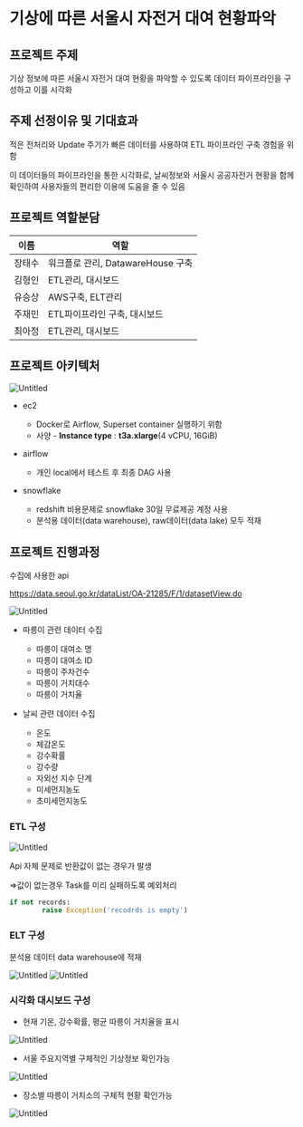 # 기상에 따른 서울시 자전거 대여 현황파악
## 프로젝트 주제

기상 정보에 따른 서울시 자전거 대여 현황을 파악할 수 있도록 데이터 파이프라인을 구성하고 이를 시각화

## 주제 선정이유 및 기대효과

적은 전처리와 Update 주기가 빠른 데이터를 사용하여 ETL 파이프라인 구축 경험을 위함

이 데이터들의 파이프라인을 통한 시각화로, 날씨정보와 서울시 공공자전거 현황을 함께 확인하여 사용자들의 편리한 이용에 도움을 줄 수 있음

## 프로젝트 역할분담

| 이름 | 역할 |
| --- | --- |
| 장태수 | 워크플로 관리, DatawareHouse 구축  |
| 김형인 | ETL관리, 대시보드  |
| 유승상 | AWS구축, ELT관리 |
| 주재민 | ETL파이프라인 구축, 대시보드  |
| 최아정 | ETL관리, 대시보드  |


## 프로젝트 아키텍처

![Untitled](./depj3/architecture.png)

- ec2
    - Docker로 Airflow, Superset container 실행하기 위함
    - 사양 - **Instance type** : **t3a.xlarge**(4 vCPU, 16GiB)

- airflow
    - 개인 local에서 테스트 후 최종 DAG 사용

- snowflake
    - redshift 비용문제로 snowflake 30일 무료제공 계정 사용
    - 분석용 데이터(data warehouse), raw데이터(data lake) 모두 적재
 
## 프로젝트 진행과정

수집에 사용한 api

https://data.seoul.go.kr/dataList/OA-21285/F/1/datasetView.do

![Untitled](./depj3/api.png)

- 따릉이 관련 데이터 수집
    - 따릉이 대여소 명
    - 따릉이 대여소 ID
    - 따릉이 주차건수
    - 따릉이 거치대수
    - 따릉이 거치율

- 날씨 관련 데이터 수집
    - 온도
    - 체감온도
    - 강수확률
    - 강수량
    - 자외선 지수 단계
    - 미세먼지농도
    - 초미세먼지농도

### ETL 구성

![Untitled](./depj3/etl.png)

Api 자체 문제로 반환값이 없는 경우가 발생

⇒값이 없는경우 Task를 미리 실패하도록 예외처리

```python
if not records:
		raise Exception('recodrds is empty')
```

### ELT 구성

분석용 데이터 data warehouse에 적재

![Untitled](./depj3/daily.png)
![Untitled](./depj3/week.png)


### 시각화 대시보드 구성

- 현재 기온, 강수확률, 평균 따릉이 거치율을 표시

![Untitled](./depj3/bignum.png)

- 서울 주요지역별 구체적인 기상정보 확인가능

![Untitled](./depj3/weather.png)

- 장소별 따릉이 거치소의 구체적 현황 확인가능

![Untitled](./depj3/local.png)







